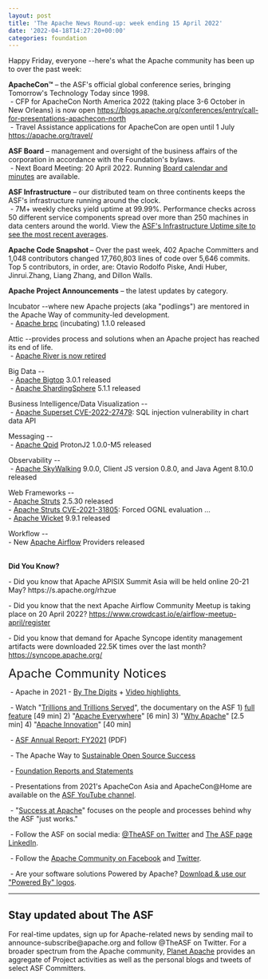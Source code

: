 ```yaml
---
layout: post
title: 'The Apache News Round-up: week ending 15 April 2022'
date: '2022-04-18T14:27:20+00:00'
categories: foundation
---
```

<p>Happy Friday, everyone --here's what the Apache community has been up to over the past week:</p><p><span style="font-weight: 700;"><span class="il">ApacheCon</span>™</span>&nbsp;– the ASF's official global conference series, bringing Tomorrow's Technology Today since 1998.<br>&nbsp;- CFP for ApacheCon North America 2022 (taking place 3-6 October in New Orleans) is now open&nbsp;<a href="https://blogs.apache.org/conferences/entry/call-for-presentations-apachecon-north" target="_blank">https://blogs.apache.org/conferences/entry/call-for-presentations-apachecon-north</a><a href="https://blogs.apache.org/conferences/entry/call-for-presentations-apachecon-north" target="_blank" style="background-color: rgb(255, 255, 255);"></a><br>&nbsp;- Travel Assistance applications for ApacheCon are open until 1 July <a href="https://apache.org/travel/" target="_blank">https://apache.org/travel/</a></p><p><span style="font-weight: 700;">ASF Board</span>&nbsp;– management and oversight of the business affairs of the corporation in accordance with the Foundation's bylaws.<br>&nbsp;- Next Board Meeting: 20 April 2022. Running&nbsp;<a href="https://apache.org/foundation/board/calendar.html" target="_blank">Board calendar and minutes</a>&nbsp;are available.</p><p></p><p><span style="font-weight: 700;">ASF Infrastructure</span>&nbsp;– our distributed team on three continents keeps the ASF's infrastructure running around the clock.<br>&nbsp;- 7M+ weekly checks yield uptime at 99.99%. Performance checks across 50 different service components spread over more than 250 machines in data centers around the world. View the&nbsp;<a href="http://www.apache.org/uptime/" target="_blank">ASF's Infrastructure Uptime site to see the most recent averages</a>.<br></p><p><span style="font-weight: 700;">Apache Code Snapshot&nbsp;</span>– Over the past week, 402 Apache Committers and 1,048 contributors changed 17,760,803 lines of code over 5,646 commits. Top 5 contributors, in order, are: Otavio Rodolfo Piske, Andi Huber, Jinrui.Zhang, Liang Zhang, and Dillon Walls.&nbsp; &nbsp;</p><p><span style="font-weight: 700;"></span></p><p><span style="font-weight: 700;">Apache Project Announcements</span>&nbsp;– the latest updates by category.</p><p>Incubator --where new Apache projects (aka "podlings") are mentored in the Apache Way of community-led development.<br>&nbsp;-&nbsp;<a href="http://brpc.apache.org/" target="_blank">Apache brpc</a> (incubating) 1.1.0 released</p><p>Attic --provides process and solutions when an Apache project has reached its end of life.<br>&nbsp;- <a href="https://lists.apache.org/thread/xc7v5rd2g3b57yhz54hpx73jn5b5tttx" target="_blank">Apache River is now retired</a></p><p>Big Data --<br>&nbsp;-&nbsp;<a href="https://bigtop.apache.org/" target="_blank">Apache Bigtop</a> 3.0.1 released<br>&nbsp;-&nbsp;<a href="https://shardingsphere.apache.org/" target="_blank">Apache ShardingSphere</a> 5.1.1 released</p><p>Business Intelligence/Data Visualization --<br>&nbsp;- <a href="https://lists.apache.org/thread/rr0yjtskjjnj7lvdhff0p01q3hnn6qhw" target="_blank">Apache Superset&nbsp;CVE-2022-27479</a>: SQL injection vulnerability in chart data API</p><p>Messaging --<br>&nbsp;- <a href="http://qpid.apache.org" target="_blank">Apache Qpid</a> ProtonJ2 1.0.0-M5 released</p><p></p><p>Observability --<br>&nbsp;-&nbsp;<a href="https://skywalking.apache.org/" target="_blank">Apache SkyWalking</a>&nbsp;9.0.0,&nbsp;Client JS version 0.8.0, and&nbsp;Java Agent 8.10.0 released</p><p></p><p></p><p>Web Frameworks --<br>-&nbsp;<a href="https://struts.apache.org/" target="_blank">Apache Struts</a> 2.5.30 released<br>- <a href="https://lists.apache.org/thread/xwfch60nxnkkhl38f5lc52n0qq27g7cr" target="_blank">Apache Struts CVE-2021-31805</a>: Forced OGNL evaluation ...<br>-&nbsp;<a href="https://wicket.apache.org" target="_blank">Apache Wicket</a> 9.9.1 released</p><p>Workflow --<br>-&nbsp;New <a href="https://airflow.apache.org/" target="_blank">Apache Airflow</a> Providers released&nbsp;<br><br></p><p><span style="font-weight: 700;"></span></p><p><span style="font-weight: 700;">Did You Know?</span><br></p><p>- Did you know that Apache APISIX Summit Asia will be held online 20-21 May? https://s.apache.org/rhzue&nbsp;</p><p>- Did you know that the next Apache Airflow Community Meetup is taking place on 20 April 2022? <a href="https://www.crowdcast.io/e/airflow-meetup-april/register" target="_blank">https://www.crowdcast.io/e/airflow-meetup-april/register</a></p><p>- Did you know that demand for Apache Syncope identity management artifacts were downloaded 22.5K times over the last month? <a href="https://syncope.apache.org/" target="_blank" style="background-color: rgb(255, 255, 255);">https://syncope.apache.org/</a><br></p><p><span style="font-size: 24px;">Apache Community Notices</span><br></p><p>&nbsp;- Apache in 2021 -&nbsp;<a href="https://s.apache.org/Apache2021Digits" target="_blank">By The Digits</a>&nbsp;+&nbsp;<a href="https://youtu.be/GU0SV_2tWkU" target="_blank">Video highlights&nbsp;</a></p><p>&nbsp;- Watch "<a href="https://www.youtube.com/watch?v=JUt2nb0mgwg" target="_blank" style="background-color: rgb(255, 255, 255);">Trillions and Trillions Served</a>", the documentary on the ASF 1)&nbsp;<a href="https://www.youtube.com/watch?v=JUt2nb0mgwg" target="_blank" style="background-color: rgb(255, 255, 255);">full feature</a>&nbsp;[49 min] 2) "<a href="https://www.youtube.com/watch?v=nXtIti9jMFI" target="_blank" style="background-color: rgb(255, 255, 255);">Apache Everywhere</a>" [6 min] 3) "<a href="https://www.youtube.com/watch?v=YM5dLvNatRs" target="_blank" style="background-color: rgb(255, 255, 255);">Why Apache</a>" [2.5 min] 4)&nbsp;"<a href="https://www.youtube.com/watch?v=qkvqJaX4S50" target="_blank" style="background-color: rgb(255, 255, 255);">Apache Innovation</a>" [40 min]&nbsp;</p><p>&nbsp;- <a href="https://www.apache.org/foundation/docs/FY2021AnnualReport.pdf" target="_blank">ASF Annual Report: FY2021</a> (PDF)</p><p>&nbsp;- The Apache Way to&nbsp;<a href="https://s.apache.org/GhnI" target="_blank">Sustainable Open Source Success</a>&nbsp;</p><p>&nbsp;-&nbsp;<a href="http://www.apache.org/foundation/reports.html" target="_blank">Foundation Reports and Statements</a><br></p><p>&nbsp;- Presentations from 2021's ApacheCon Asia and ApacheCon@Home are available on the&nbsp;<a href="https://www.youtube.com/c/TheApacheFoundation/" target="_blank" style="background-color: rgb(255, 255, 255);">ASF YouTube channel</a>.</p><p>&nbsp;- "<a href="https://blogs.apache.org/foundation/category/SuccessAtApache" target="_blank">Success at Apache</a>" focuses on the people and processes behind why the ASF "just works."&nbsp;<br></p><div><p>&nbsp;- Follow the ASF on social media:&nbsp;<a href="https://twitter.com/TheASF" target="_blank" style="background-color: rgb(255, 255, 255);">@TheASF on Twitter</a>&nbsp;and&nbsp;<a href="https://www.linkedin.com/company/the-apache-software-foundation" target="_blank" style="background-color: rgb(255, 255, 255);">The ASF page LinkedIn</a>.&nbsp;<br></p></div><div><p>&nbsp;- Follow the&nbsp;<a href="https://www.facebook.com/ApacheSoftwareFoundation/" target="_blank">Apache Community on Facebook</a>&nbsp;and&nbsp;<a href="https://twitter.com/ApacheCommunity" target="_blank">Twitter</a>.&nbsp;</p></div><div>&nbsp;- Are your software solutions Powered by Apache?&nbsp;<a href="http://www.apache.org/foundation/press/kit/#poweredby" target="_blank">Download &amp; use our "Powered By" logos</a>.<br></div><p><span class="LrzXr"></span><span class="LrzXr"></span></p><div><hr><h2>Stay updated about The ASF</h2><p>For real-time updates, sign up for Apache-related news by sending mail to announce-subscribe@apache.org and follow @TheASF on Twitter. For a broader spectrum from the Apache community,&nbsp;<a href="https://twitter.com/PlanetApache" target="_blank">Planet Apache</a>&nbsp;provides an aggregate of Project activities as well as the personal blogs and tweets of select ASF Committers.</p></div>
